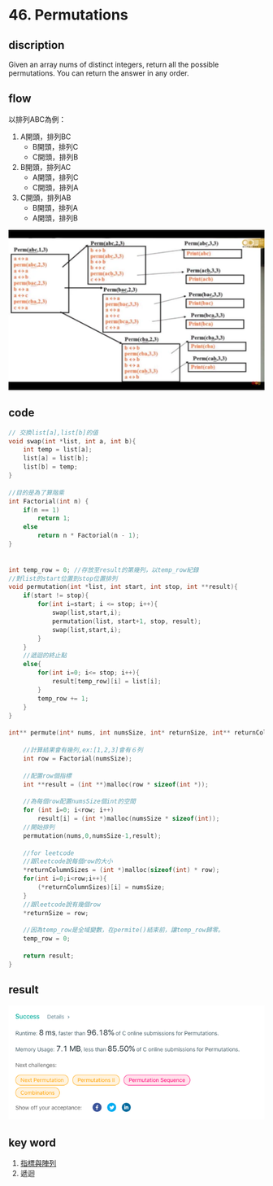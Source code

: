 # 46. Permutations
## discription
Given an array nums of distinct integers, return all the possible permutations. You can return the answer in any order.

## flow
以排列ABC為例：
1. A開頭，排列BC
    - B開頭，排列C
    - C開頭，排列B
2. B開頭，排列AC
    - A開頭，排列C
    - C開頭，排列A
3. C開頭，排列AB
    - B開頭，排列A
    - A開頭，排列B

![](https://github.com/justin71213/2021_Lab_Study/blob/XiangWei/Week1_Array/XiangWei_46/explanation.png)
## code
``` C
// 交換list[a],list[b]的值
void swap(int *list, int a, int b){
    int temp = list[a];
    list[a] = list[b];
    list[b] = temp;
}

//目的是為了算階乘
int Factorial(int n) {
    if(n == 1) 
        return 1;
    else
        return n * Factorial(n - 1); 
}


int temp_row = 0; //存放至result的第幾列，以temp_row紀錄
//對list的start位置到stop位置排列
void permutation(int *list, int start, int stop, int **result){
    if(start != stop){
        for(int i=start; i <= stop; i++){
            swap(list,start,i);
            permutation(list, start+1, stop, result);
            swap(list,start,i);
        }
    }
    //遞迴的終止點
    else{
        for(int i=0; i<= stop; i++){
            result[temp_row][i] = list[i];
        }
        temp_row += 1;
    }
}

int** permute(int* nums, int numsSize, int* returnSize, int** returnColumnSizes){

    //計算結果會有幾列,ex:[1,2,3]會有６列
    int row = Factorial(numsSize);
    
    //配置row個指標
    int **result = (int **)malloc(row * sizeof(int *));
    
    //為每個row配置numsSize個int的空間
    for (int i=0; i<row; i++)
        result[i] = (int *)malloc(numsSize * sizeof(int)); 
    //開始排列
    permutation(nums,0,numsSize-1,result);
    
    //for leetcode
    //跟leetcode說每個row的大小
    *returnColumnSizes = (int *)malloc(sizeof(int) * row);
    for(int i=0;i<row;i++){
        (*returnColumnSizes)[i] = numsSize;
    }
    //跟leetcode說有幾個row
    *returnSize = row;
    
    //因為temp_row是全域變數，在permite()結束前，讓temp_row歸零。
    temp_row = 0;
    
    return result;
}


```
  
## result
![](https://github.com/justin71213/2021_Lab_Study/blob/XiangWei/Week1_Array/XiangWei_46/result.png)

## key word
1. [指標與陣列](https://ivan7645.github.io/2017/01/11/ptr_multi_arr/)
2. 遞迴
